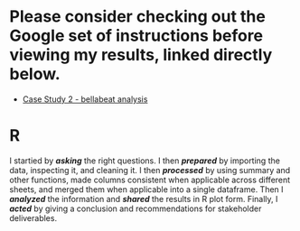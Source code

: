 # Please consider checking out the Google set of instructions before viewing my results, linked directly below.
 
* [Case Study 2 - bellabeat analysis](https://github.com/MjxSjx/Portfolio/blob/main/Case%20Study%202%20-%20bellabeat%20analysis/Case%20Study%202%20-%20bellabeat%20analysis.pdf)

# R
I startied by <strong><em>asking</em></strong> the right questions. I then <strong><em>prepared</em></strong> by importing the data, inspecting it, and cleaning it. I then <strong><em>processed</em></strong> by using summary and other functions, made columns consistent when applicable across different sheets, and merged them when applicable into a single dataframe. Then I <strong><em>analyzed</em></strong> the information and <strong><em>shared</em></strong> the results in R plot form. Finally, I <strong><em>acted</em></strong> by giving a conclusion and recommendations for stakeholder deliverables. 



